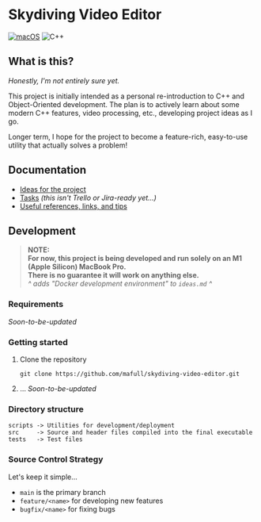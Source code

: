 # Skydiving Video Editor
[![macOS](https://svgshare.com/i/ZjP.svg)](https://svgshare.com/i/ZjP.svg)
![C++](https://img.shields.io/badge/-c++-black?logo=c%2B%2B&style=social)

## What is this?
*Honestly, I'm not entirely sure yet.*

This project is initially intended as a personal re-introduction to C++ and Object-Oriented development.
The plan is to actively learn about some modern C++ features, video processing, etc., developing project ideas as I go.

Longer term, I hope for the project to become a feature-rich, easy-to-use utility that actually solves a problem! 

## Documentation
- [Ideas for the project](ideas.md)
- [Tasks](tasks.md) *(this isn't Trello or Jira-ready yet...)*
- [Useful references, links, and tips](references.md)

## Development

> **NOTE:<br /> For now, this project is being developed and run solely on an M1 (Apple Silicon) MacBook Pro.<br />There is no guarantee it will work on anything else.**<br />
> *^ adds "Docker development environment" to  `ideas.md` ^*

### Requirements
*Soon-to-be-updated*

### Getting started
1. Clone the repository
    ```
    git clone https://github.com/mafull/skydiving-video-editor.git
    ```
1. ... *Soon-to-be-updated*


### Directory structure
```
scripts -> Utilities for development/deployment
src     -> Source and header files compiled into the final executable
tests   -> Test files
```

### Source Control Strategy
Let's keep it simple...
* `main` is the primary branch
* `feature/<name>` for developing new features
* `bugfix/<name>` for fixing bugs
